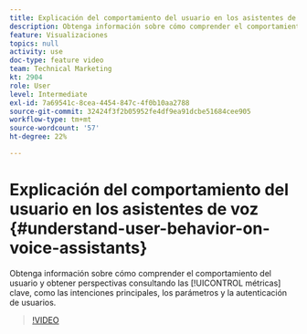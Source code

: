 ```yaml
---
title: Explicación del comportamiento del usuario en los asistentes de voz
description: Obtenga información sobre cómo comprender el comportamiento del usuario y obtener perspectivas consultando métricas clave como intenciones principales, parámetros y autenticación de usuarios.
feature: Visualizaciones
topics: null
activity: use
doc-type: feature video
team: Technical Marketing
kt: 2904
role: User
level: Intermediate
exl-id: 7a69541c-8cea-4454-847c-4f0b10aa2788
source-git-commit: 32424f3f2b05952fe4df9ea91dcbe51684cee905
workflow-type: tm+mt
source-wordcount: '57'
ht-degree: 22%

---
```


# Explicación del comportamiento del usuario en los asistentes de voz {#understand-user-behavior-on-voice-assistants}

Obtenga información sobre cómo comprender el comportamiento del usuario y obtener perspectivas consultando las [!UICONTROL métricas] clave, como las intenciones principales, los parámetros y la autenticación de usuarios.

>[!VIDEO](https://video.tv.adobe.com/v/27227/?quality=9)
